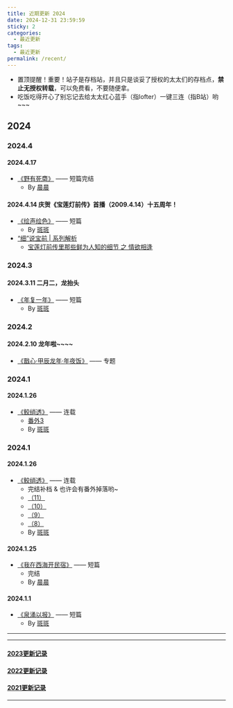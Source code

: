 ```yaml
---
title: 近期更新 2024
date: 2024-12-31 23:59:59
sticky: 2
categories: 
  - 最近更新
tags: 
  - 最近更新
permalink: /recent/
---
```


- 置顶提醒！重要！站子是存档站，并且只是谈妥了授权的太太们的存档点，**禁止无授权转载**，可以免费看，不要随便拿。
- 吃饭吃得开心了别忘记去给太太红心蓝手（指lofter）一键三连（指B站）哟~~~

## 2024

### 2024.4

#### 2024.4.17

- <a href="/pages/3d8a7b/">《野有死麕》</a> —— 短篇完结
  - By [晨晨](/categories/?category=晨晨)

#### 2024.4.14 庆贺《宝莲灯前传》首播（2009.4.14）十五周年！

- <a href="/pages/f12a99/">《绘声绘色》</a> —— 短篇
  - By [斑斑](/categories/?category=斑斑)
- <a target="_blank" href="https://www.bilibili.com/video/BV1NA4m1c7sT">“细”说宝前 | 系列解析</a>
  - <a target="_blank" href="https://www.bilibili.com/video/BV1NA4m1c7sT">宝莲灯前传里那些鲜为人知的细节 之 情欲相逢</a>

### 2024.3

#### 2024.3.11 二月二，龙抬头

- <a href="/pages/b11608/">《年复一年》</a> —— 短篇
  - By [斑斑](/categories/?category=斑斑)

### 2024.2

#### 2024.2.10 龙年啦~~~~

- <a href="/2024/nian/">《戬心·甲辰龙年·年夜饭》</a> —— 专题

### 2024.1

#### 2024.1.26

- <a href="/pages/de880c/">《鲛绡透》</a> —— 连载
  - <a href="/pages/de880c/#番外3">番外3</a>
  - By [斑斑](/categories/?category=斑斑)

### 2024.1

#### 2024.1.26

- <a href="/pages/de880c/">《鲛绡透》</a> —— 连载
  - 完结补档 & 也许会有番外掉落哟~
  - <a href="/pages/de880c/#_11">（11）</a>
  - <a href="/pages/de880c/#_10">（10）</a>
  - <a href="/pages/de880c/#_9">（9）</a>
  - <a href="/pages/de880c/#_8">（8）</a>
  - By [斑斑](/categories/?category=斑斑)

#### 2024.1.25

- <a href="/pages/879a8a/">《我在西海开民宿》</a> —— 短篇
  - 完结
  - By [晨晨](/categories/?category=晨晨)

#### 2024.1.1

- <a href="/pages/6fd0e9/">《泉涌以报》</a> —— 短篇
  - By [斑斑](/categories/?category=斑斑)

---
<!-- more -->
---

#### [2023更新记录](/recent/2023/)

#### [2022更新记录](/recent/2022/)

#### [2021更新记录](/recent/2021/)

---
